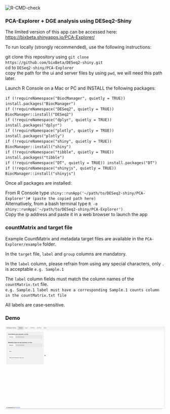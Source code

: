![R-CMD-check](https://github.com/bixBeta/DESeq2-shiny/workflows/R-CMD-check/badge.svg)


### PCA-Explorer + DGE analysis using DESeq2-Shiny

The limited version of this app can be accessed here: https://bixbeta.shinyapps.io/PCA-Explorer/

To run locally (strongly recommended), use the following instructions:

git clone this repository using `git clone https://github.com/bixBeta/DESeq2-shiny.git`<br>
cd to `DESeq2-shiny/PCA-Explorer`<br>
copy the path for the ui and server files by using `pwd`, we will need this path later. 



Launch R Console on a Mac or PC and INSTALL the following packages:

`if (!requireNamespace("BiocManager", quietly = TRUE))
  install.packages("BiocManager")`<br>
`if (!requireNamespace("DESeq2", quietly = TRUE))
  BiocManager::install("DESeq2")`<br>
`if (!requireNamespace("dplyr", quietly = TRUE))
 install.packages("dplyr")`<br>
`if (!requireNamespace("plotly", quietly = TRUE))
  install.packages("plotly")`<br>
`if (!requireNamespace("shiny", quietly = TRUE))
  BiocManager::install("shiny")`<br>
`if (!requireNamespace("tibble", quietly = TRUE))
 install.packages("tibble")`<br>
`if (!requireNamespace("DT", quietly = TRUE))
  install.packages("DT")`<br>
`if (!requireNamespace("shinyjs", quietly = TRUE))
  BiocManager::install("shinyjs")`<br>

Once all packages are installed:<br>

From R Console type `shiny::runApp('~/path/to/DESeq2-shiny/PCA-Explorer')# (paste the copied path here)` <br>
Alternatively, from a bash terminal type `R -e shiny::runApp('~/path/to/DESeq2-shiny/PCA-Explorer')`<br>
Copy the ip address and paste it in a web browser to launch the app


### countMatrix and target file

Example CountMatrix and metadata target files are available in the `PCA-Explorer/example` folder.

In the `target` file, `label` and `group` columns are mandatory. 

In the `label` column, please refrain from using any special characters, only `.` is acceptable `e.g. Sample.1`

The `label` column fields must match the column names of the `countMatrix.txt` file. <br> 
`e.g. Sample.1 label must have a corresponding Sample.1 counts column in the countMatrix.txt file`

All labels are case-sensitive. 


### Demo

![alt text](assets/Demo.gif)



